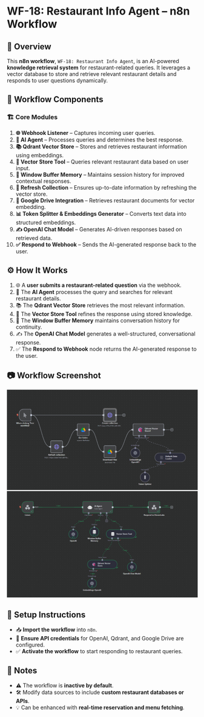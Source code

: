 # WF-18: Restaurant Info Agent – n8n Workflow

## 📌 Overview
This **n8n workflow**, `WF-18: Restaurant Info Agent`, is an AI-powered **knowledge retrieval system** for restaurant-related queries. It leverages a vector database to store and retrieve relevant restaurant details and responds to user questions dynamically.

## 🔧 Workflow Components
### 🏗️ Core Modules
1. **🌐 Webhook Listener** – Captures incoming user queries.
2. **🤖 AI Agent** – Processes queries and determines the best response.
3. **📚 Qdrant Vector Store** – Stores and retrieves restaurant information using embeddings.
4. **📝 Vector Store Tool** – Queries relevant restaurant data based on user input.
5. **🧠 Window Buffer Memory** – Maintains session history for improved contextual responses.
6. **🔄 Refresh Collection** – Ensures up-to-date information by refreshing the vector store.
7. **📂 Google Drive Integration** – Retrieves restaurant documents for vector embedding.
8. **📊 Token Splitter & Embeddings Generator** – Converts text data into structured embeddings.
9. **✍️ OpenAI Chat Model** – Generates AI-driven responses based on retrieved data.
10. **✅ Respond to Webhook** – Sends the AI-generated response back to the user.

## ⚙️ How It Works
1. 🌐 A **user submits a restaurant-related question** via the webhook.
2. 🤖 The **AI Agent** processes the query and searches for relevant restaurant details.
3. 📚 The **Qdrant Vector Store** retrieves the most relevant information.
4. 📝 The **Vector Store Tool** refines the response using stored knowledge.
5. 🧠 The **Window Buffer Memory** maintains conversation history for continuity.
6. ✍️ The **OpenAI Chat Model** generates a well-structured, conversational response.
7. ✅ The **Respond to Webhook** node returns the AI-generated response to the user.

## 📷 Workflow Screenshot
![WF-18 Screenshot](WF18.1.png)
![WF-18 Screenshot](WF18.2.png)

## 🚀 Setup Instructions
- 📥 **Import the workflow** into `n8n`.
- 🔑 **Ensure API credentials** for OpenAI, Qdrant, and Google Drive are configured.
- ✅ **Activate the workflow** to start responding to restaurant queries.

## 📝 Notes
- ⚠️ The workflow is **inactive by default**.
- 🛠️ Modify data sources to include **custom restaurant databases or APIs**.
- 💡 Can be enhanced with **real-time reservation and menu fetching**.

